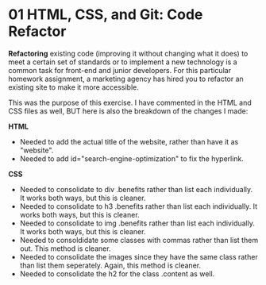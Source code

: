 # 01 HTML, CSS, and Git: Code Refactor

**Refactoring** existing code (improving it without changing what it does) to meet a certain set of standards or to implement a new technology is a common task for front-end and junior developers. For this particular homework assignment, a marketing agency has hired you to refactor an existing site to make it more accessible.

This was the purpose of this exercise. I have commented in the HTML and CSS files as well, BUT here is also the breakdown of the changes I made:

**HTML**
* Needed to add the actual title of the website, rather than have it as "website". 
* Needed to add id="search-engine-optimization" to fix the hyperlink. 

 **CSS** 
* Needed to consolidate to div .benefits rather than list each individually. It works both ways, but this is cleaner. 
* Needed to consolidate to h3 .benefits rather than list each individually. It works both ways, but this is cleaner. 
* Needed to consolidate to img .benefits rather than list each individually. It works both ways, but this is cleaner. 
* Needed to consoldidate some classes with commas rather than list them out. This method is cleaner. 
* Needed to consolidate the images since they have the same class rather than list them seperately. Again, this method is cleaner. 
* Needed to consolidate the h2 for the class .content as well. 


